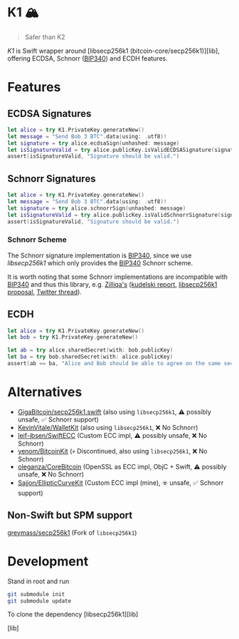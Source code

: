# K1 🏔
> Safer than K2

_K1_ is Swift wrapper around [libsecp256k1 (bitcoin-core/secp256k1)][lib], offering ECDSA, Schnorr ([BIP340][bip340]) and ECDH features.

# Features

## ECDSA Signatures

```swift
let alice = try K1.PrivateKey.generateNew()
let message = "Send Bob 3 BTC".data(using: .utf8)!
let signature = try alice.ecdsaSign(unhashed: message)
let isSignatureValid = try alice.publicKey.isValidECDSASignature(signature, unhashed: message)
assert(isSignatureValid, "Signature should be valid.")
```


## Schnorr Signatures


```swift
let alice = try K1.PrivateKey.generateNew()
let message = "Send Bob 3 BTC".data(using: .utf8)!
let signature = try alice.schnorrSign(unhashed: message)
let isSignatureValid = try alice.publicKey.isValidSchnorrSignature(signature, unhashed: message)
assert(isSignatureValid, "Signature should be valid.")
```

### Schnorr Scheme

The Schnorr signature implementation is [BIP340][bip340], since we use _libsecp256k1_ which only provides the [BIP340][bip340] Schnorr scheme. 

It is worth noting that some Schnorr implementations are incompatible with [BIP340][bip340] and thus this library, e.g. [Zilliqa's](https://github.com/Zilliqa/schnorr/blob/master/src/libSchnorr/src/Schnorr.cpp#L86-L242) ([kudelski report](https://docs.zilliqa.com/zilliqa-schnorr-audit-by-kudelski_public-release.pdf), [libsecp256k1 proposal](https://github.com/bitcoin-core/secp256k1/issues/1070), [Twitter thread](https://twitter.com/AmritKummer/status/1489645007699066886?s=20&t=eDgd5221qEPOVyStY0A8SA)).


## ECDH

```swift
let alice = try K1.PrivateKey.generateNew()
let bob = try K1.PrivateKey.generateNew()

let ab = try alice.sharedSecret(with: bob.publicKey)
let ba = try bob.sharedSecret(with: alice.publicKey)
assert(ab == ba, "Alice and Bob should be able to agree on the same secret")
```

# Alternatives

- [GigaBitcoin/secp256k1.swift](https://github.com/GigaBitcoin/secp256k1.swift) (also using `libsecp256k1`, ⚠️ possibly unsafe, ✅ Schnorr support)  
- [KevinVitale/WalletKit](https://github.com/KevinVitale/WalletKit/) (also using `libsecp256k1`, ❌ No Schnorr)  
- [leif-ibsen/SwiftECC](https://github.com/leif-ibsen/SwiftECC) (Custom ECC impl, ⚠️ possibly unsafe, ❌ No Schnorr)  
- [yenom/BitcoinKit](https://github.com/yenom/BitcoinKit) (💀 Discontinued, also using `libsecp256k1`, ❌ No Schnorr)  
- [oleganza/CoreBitcoin](https://github.com/oleganza/CoreBitcoin) (OpenSSL as ECC impl, ObjC + Swift, ⚠️ possibly unsafe, ❌ No Schnorr)  
- [Sajjon/EllipticCurveKit](https://github.com/Sajjon/EllipticCurveKit) (Custom ECC impl (mine), ☣️ unsafe, ✅ Schnorr support)  

## Non-Swift but SPM support
[greymass/secp256k1](https://github.com/greymass/secp256k1) (Fork of `libsecp256k1`)

# Development

Stand in root and run

```sh
git submodule init
git submodule update
```

To clone the dependency [libsecp256k1][lib]

[BIP340]: https://github.com/bitcoin/bips/blob/master/bip-0340.mediawiki
[lib]
